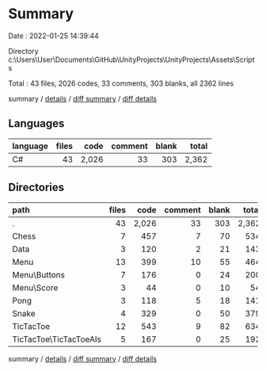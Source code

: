 # Summary

Date : 2022-01-25 14:39:44

Directory c:\Users\User\Documents\GitHub\UnityProjects\UnityProjects\Assets\Scripts

Total : 43 files,  2026 codes, 33 comments, 303 blanks, all 2362 lines

summary / [details](details.md) / [diff summary](diff.md) / [diff details](diff-details.md)

## Languages
| language | files | code | comment | blank | total |
| :--- | ---: | ---: | ---: | ---: | ---: |
| C# | 43 | 2,026 | 33 | 303 | 2,362 |

## Directories
| path | files | code | comment | blank | total |
| :--- | ---: | ---: | ---: | ---: | ---: |
| . | 43 | 2,026 | 33 | 303 | 2,362 |
| Chess | 7 | 457 | 7 | 70 | 534 |
| Data | 3 | 120 | 2 | 21 | 143 |
| Menu | 13 | 399 | 10 | 55 | 464 |
| Menu\Buttons | 7 | 176 | 0 | 24 | 200 |
| Menu\Score | 3 | 44 | 0 | 10 | 54 |
| Pong | 3 | 118 | 5 | 18 | 141 |
| Snake | 4 | 329 | 0 | 50 | 379 |
| TicTacToe | 12 | 543 | 9 | 82 | 634 |
| TicTacToe\TicTacToeAIs | 5 | 167 | 0 | 25 | 192 |

summary / [details](details.md) / [diff summary](diff.md) / [diff details](diff-details.md)